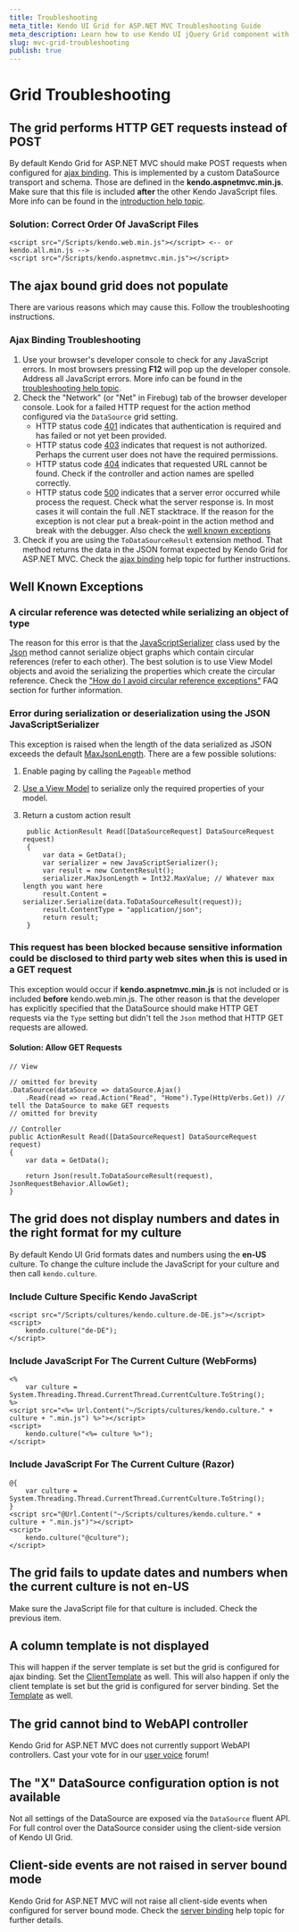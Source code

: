 ```yaml
---
title: Troubleshooting
meta_title: Kendo UI Grid for ASP.NET MVC Troubleshooting Guide
meta_description: Learn how to use Kendo UI jQuery Grid component with ASP.NET MVC Helpers and easily handle most common issues.
slug: mvc-grid-troubleshooting
publish: true
---
```


# Grid Troubleshooting

## The grid performs HTTP GET requests instead of POST

By default Kendo Grid for ASP.NET MVC should make POST requests when configured for [ajax binding](/getting-started/using-kendo-with/aspnet-mvc/helpers/grid/ajax-binding).
This is implemented by a custom DataSource transport and schema. Those are defined in the **kendo.aspnetmvc.min.js**. Make sure that this file is included **after** the other
Kendo JavaScript files. More info can be found in the [introduction help topic](/getting-started/using-kendo-with/aspnet-mvc/introduction).

### Solution: Correct Order Of JavaScript Files
    <script src="/Scripts/kendo.web.min.js"></script> <-- or kendo.all.min.js -->
    <script src="/Scripts/kendo.aspnetmvc.min.js"></script>

## The ajax bound grid does not populate

There are various reasons which may cause this. Follow the troubleshooting instructions.

### Ajax Binding Troubleshooting

1. Use your browser's developer console to check for any JavaScript errors. In most browsers pressing **F12** will pop up the developer console. Address all JavaScript errors.
More info can be found in the [troubleshooting help topic](/getting-started/using-kendo-with/aspnetmvc/troubleshooting).
2. Check the "Network" (or "Net" in Firebug) tab of the browser developer console. Look for a failed HTTP request for the action method configured via the `DataSource` grid setting.
    - HTTP status code [401](http://en.wikipedia.org/wiki/List_of_HTTP_status_codes#401) indicates that authentication is required and has failed or not yet been provided.
    - HTTP status code [403](http://en.wikipedia.org/wiki/List_of_HTTP_status_codes#403) indicates that request is not authorized. Perhaps the current user does not have
    the required permissions.
    - HTTP status code [404](http://en.wikipedia.org/wiki/List_of_HTTP_status_codes#404) indicates that requested URL cannot be found.
    Check if the controller and action names are spelled correctly.
    - HTTP status code [500](http://en.wikipedia.org/wiki/List_of_HTTP_status_codes#500) indicates that a server error occurred while process the request.
    Check what the server response is. In most cases it will contain the full .NET stacktrace. If the reason for the exception is not clear put a break-point
    in the action method and break with the debugger. Also check the [well known exceptions](#well-known-exceptions)
3. Check if you are using the `ToDataSourceResult` extension method. That method returns the data in the JSON format expected by Kendo Grid for ASP.NET MVC. Check the
[ajax binding](/getting-started/using-kendo-with/aspnet-mvc/helpers/grid/ajax-binding) help topic for further instructions.

## Well Known Exceptions

### A circular reference was detected while serializing an object of type

The reason for this error is that the [JavaScriptSerializer](http://msdn.microsoft.com/en-us/library/system.web.script.serialization.javascriptserializer.aspx) class used by
the [Json](http://msdn.microsoft.com/en-us/library/system.web.mvc.controller.json.aspx) method cannot serialize object graphs which contain circular references (refer to each other).
The best solution is to use View Model objects and avoid the serializing the properties which create the circular reference.
Check the ["How do I avoid circular reference exceptions"](/getting-started/using-kendo-with/aspnet-mvc/helpers/grid/faq#how-do-i-avoid-circular-reference-exceptions?) FAQ section for further information.

### Error during serialization or deserialization using the JSON JavaScriptSerializer

This exception is raised when the length of the data serialized as JSON exceeds the default [MaxJsonLength](http://msdn.microsoft.com/en-us/library/system.web.script.serialization.javascriptserializer.maxjsonlength.aspx).
There are a few possible solutions:

1. Enable paging by calling the `Pageable` method
2. [Use a View Model](/getting-started/using-kendo-with/aspnet-mvc/helpers/grid/faq#how-do-i-convert-my-models-to-view-model-objects?) to serialize only the required properties of your model.
3. Return a custom action result

        public ActionResult Read([DataSourceRequest] DataSourceRequest request)
        {
            var data = GetData();
            var serializer = new JavaScriptSerializer();
            var result = new ContentResult();
            serializer.MaxJsonLength = Int32.MaxValue; // Whatever max length you want here
            result.Content = serializer.Serialize(data.ToDataSourceResult(request));
            result.ContentType = "application/json";
            return result;
        }

### This request has been blocked because sensitive information could be disclosed to third party web sites when this is used in a GET request

This exception would occur if **kendo.aspnetmvc.min.js** is not included or is included **before** kendo.web.min.js. The other reason is that the developer has explicitly
specified that the DataSource should make HTTP GET requests via the `Type` setting but didn't tell the `Json` method that HTTP GET requests are allowed.

#### Solution: Allow GET Requests
    // View

    // omitted for brevity
    .DataSource(dataSource => dataSource.Ajax()
        .Read(read => read.Action("Read", "Home").Type(HttpVerbs.Get)) // tell the DataSource to make GET requests
    // omitted for brevity

    // Controller
    public ActionResult Read([DataSourceRequest] DataSourceRequest request)
    {
        var data = GetData();

        return Json(result.ToDataSourceResult(request), JsonRequestBehavior.AllowGet);
    }

## The grid does not display numbers and dates in the right format for my culture

By default Kendo UI Grid formats dates and numbers using the **en-US** culture. To change the culture include the JavaScript for your culture and then call `kendo.culture`.

### Include Culture Specific Kendo JavaScript
    <script src="/Scripts/cultures/kendo.culture.de-DE.js"></script>
    <script>
        kendo.culture("de-DE");
    </script>

### Include JavaScript For The Current Culture (WebForms)
    <%
        var culture = System.Threading.Thread.CurrentThread.CurrentCulture.ToString();
    %>
    <script src="<%= Url.Content("~/Scripts/cultures/kendo.culture." + culture + ".min.js") %>"></script>
    <script>
        kendo.culture("<%= culture %>");
    </script>

### Include JavaScript For The Current Culture (Razor)
    @{
        var culture = System.Threading.Thread.CurrentThread.CurrentCulture.ToString();
    }
    <script src="@Url.Content("~/Scripts/cultures/kendo.culture." + culture + ".min.js")"></script>
    <script>
        kendo.culture("@culture");
    </script>

## The grid fails to update dates and numbers when the current culture is not en-US

Make sure the JavaScript file for that culture is included. Check the previous item.

## A column template is not displayed

This will happen if the server template is set but the grid is configured for ajax binding. Set the [ClientTemplate](/getting-started/using-kendo-with/aspnet-mvc/helpers/grid/configuration#clienttemplate) as well.
This will also happen if only the client template is set but the grid is configured for server binding. Set the [Template](/getting-started/using-kendo-with/aspnet-mvc/helpers/grid/configuration#template) as well.

## The grid cannot bind to WebAPI controller

Kendo Grid for ASP.NET MVC does not currently support WebAPI controllers. Cast your vote for in our [user voice](http://kendo.uservoice.com/forums/127393-kendo-ui-feedback/suggestions/2667632-make-kendo-datasource-compatible-with-asp-net-mvc-) forum!

## The "X" DataSource configuration option is not available

Not all settings of the DataSource are exposed via the `DataSource` fluent API. For full control over the DataSource consider using the client-side version of Kendo UI Grid.

## Client-side events are not raised in server bound mode

Kendo Grid for ASP.NET MVC will not raise all client-side events when configured for server bound mode.
Check the [server binding](/getting-started/using-kendo-with/aspnet-mvc/helpers/grid/server-binding#client-side-events-and-server-binding) help topic for further details.
